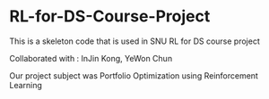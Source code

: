 # RL-for-DS-Course-Project
This is a skeleton code that is used in SNU RL for DS course project

Collaborated with : InJin Kong, YeWon Chun

Our project subject was Portfolio Optimization using Reinforcement Learning
